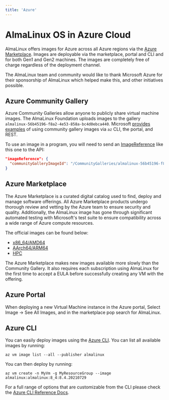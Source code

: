 ```yaml
---
title: 'Azure'
---
```

# AlmaLinux OS in Azure Cloud

AlmaLinux offers images for Azure across all Azure regions via the [Azure Marketplace](https://azuremarketplace.microsoft.com/en-us/marketplace/apps/almalinux.almalinux). Images are deployable via the marketplace, portal and CLI and for both Gen1 and Gen2 machines. The images are completely free of charge regardless of the deployment channel.

The AlmaLinux team and community would like to thank Microsoft Azure for their sponsorship of AlmaLinux which helped make this, and other initiatives possible.

## Azure Community Gallery

Azure Community Galleries allow anyone to publicly share virtual machine images. The AlmaLinux Foundation uploads images to the gallery `almalinux-56b45196-f8a2-4e53-858a-bc4d0ebca440`. Microsoft [provides examples](https://docs.microsoft.com/en-us/azure/virtual-machines/vm-generalized-image-version?#create-a-vm-from-a-community-gallery-image) of using community gallery images via `az` CLI, the portal, and REST.

To use an image in a program, you will need to send an [ImageReference](https://docs.microsoft.com/en-us/dotnet/api/microsoft.azure.management.compute.models.imagereference) like this one to the API:

```json
"imageReference": {
  "communityGalleryImageId": "/CommunityGalleries/almalinux-56b45196-f8a2-4e53-858a-bc4d0ebca440/Images/almalinux-9-gen2/Versions/latest"
}
```

## Azure Marketplace
The Azure Marketplace is a curated digital catalog used to find, deploy and manage software offerings. All Azure Marketplace products undergo thorough review and vetting by the Azure team to ensure security and quality. Additionally, the AlmaLinux image has gone through significant automated testing with Microsoft's test suite to ensure compatibility across a wide range of Azure compute resources.

The official images can be found below:

* [x86_64/AMD64](https://azuremarketplace.microsoft.com/en-us/marketplace/apps/almalinux.almalinux-hpc?tab=Overview)
* [AArch64/ARM64](https://azuremarketplace.microsoft.com/en-us/marketplace/apps/almalinux.almalinux-arm?tab=Overview)
* [HPC](https://azuremarketplace.microsoft.com/en-us/marketplace/apps/almalinux.almalinux-hpc?tab=Overview)

The Azure Marketplace makes new images available more slowly than the Community Gallery.  It also requires each subscription using AlmaLinux for the first time to accept a EULA before successfully creating any VM with the offering.

## Azure Portal
When deploying a new Virtual Machine instance in the Azure portal, Select Image -> See All Images, and in the marketplace pop search for AlmaLinux.

## Azure CLI
You can easily deploy images using the [Azure CLI](https://docs.microsoft.com/en-us/cli/azure/?view=azure-cli-latest). You can list all available images by running:
```shell
az vm image list --all --publisher almalinux
```
You can then deploy by running:
```shell
az vm create -n MyVm -g MyResourceGroup --image almalinux:almalinux:8_4:8.4.20210729
```
For a full range of options that are customizable from the CLI please check the [Azure CLI Reference Docs](https://docs.microsoft.com/en-us/cli/azure/reference-index?view=azure-cli-latest).
